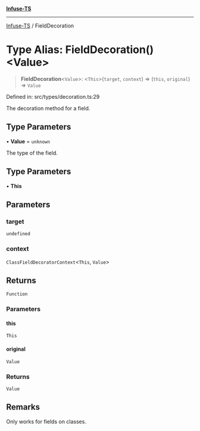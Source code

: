[**Infuse-TS**](../README.md)

***

[Infuse-TS](../README.md) / FieldDecoration

# Type Alias: FieldDecoration()\<Value\>

> **FieldDecoration**\<`Value`\>: \<`This`\>(`target`, `context`) => (`this`, `original`) => `Value`

Defined in: src/types/decoration.ts:29

The decoration method for a field.

## Type Parameters

• **Value** = `unknown`

The type of the field.

## Type Parameters

• **This**

## Parameters

### target

`undefined`

### context

`ClassFieldDecoratorContext`\<`This`, `Value`\>

## Returns

`Function`

### Parameters

#### this

`This`

#### original

`Value`

### Returns

`Value`

## Remarks

Only works for fields on classes.
